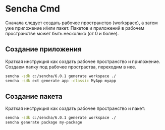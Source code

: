 
Sencha Cmd
==========

Сначала следует создать рабочее пространство (workspace), а затем уже приложение и/или пакет. 
Пакетов и приложений в рабочем пространстве может быть несколько (от 0 и более).

Создание приложения
-------------------

Краткая инструкция как создать рабочее пространство и приложение. 
Создаем папку под рабочее простраства, переходим в нее.

```bash
sencha -sdk c:/sencha/6.0.1 generate workspace ./
sencha -sdk ext generate app -classic MyApp myapp
```

Создание пакета
---------------

Краткая инструкция как создать рабочее пространство и пакет:

```bash
sencha -sdk c:/sencha/6.0.1 generate workspace ./
sencha generate package my-package
```
